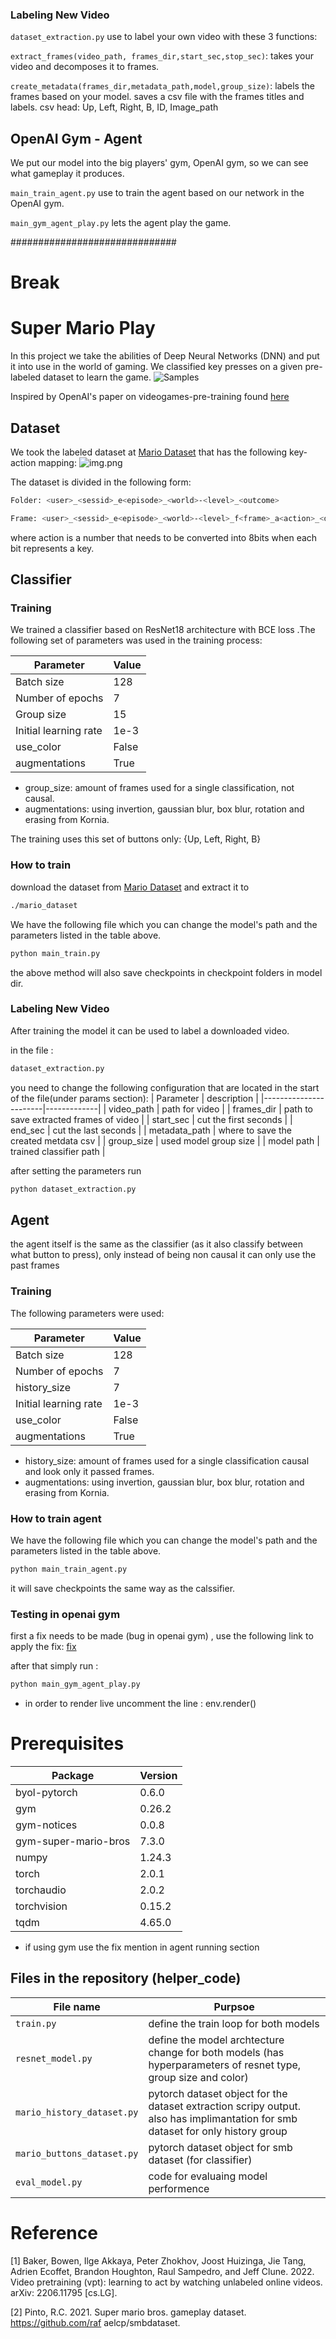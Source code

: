 
### Labeling New Video



`dataset_extraction.py` use to label your own video with these 3 functions:

`extract_frames(video_path, frames_dir,start_sec,stop_sec)`: takes your video and decomposes it to frames. 

`create_metadata(frames_dir,metadata_path,model,group_size)`: labels the frames based on your model. saves a csv file with the frames titles and labels.
csv head: Up, Left, Right, B, ID, Image_path

## OpenAI Gym - Agent
We put our model into the big players' gym, OpenAI gym, so we can see what gameplay it produces.

`main_train_agent.py` use to train the agent based on our network in the OpenAI gym.

`main_gym_agent_play.py` lets the agent play the game.



##############################

# Break

# Super Mario Play
In this project we take the abilities of Deep Neural Networks (DNN) and put it into use in the world of gaming. We classified key presses on a given pre-labeled dataset to learn the game.
![Samples](images/img_1.png)

Inspired by OpenAI's paper on videogames-pre-training found [here](https://openai.com/research/vpt)


## Dataset
We took the labeled dataset at [Mario Dataset](https://github.com/rafaelcp/smbdataset) that has the following key-action mapping:
![img.png](images/img.png)

The dataset is divided in the following form: 

```bash
Folder: <user>_<sessid>_e<episode>_<world>-<level>_<outcome>

Frame: <user>_<sessid>_e<episode>_<world>-<level>_f<frame>_a<action>_<datetime>.<outcome>.png
```
where action is a number that needs to be converted into 8bits when each bit represents a key.

## Classifier
### Training
We trained a classifier based on ResNet18 architecture with BCE loss .The following set of parameters was used in the training process:

| Parameter             | Value |
|-----------------------|-------|
| Batch size            | 128   |
| Number of epochs      | 7     |
| Group size            | 15    |
| Initial learning rate | 1e-3  |
| use_color             | False |
| augmentations         | True  |


* group_size: amount of frames used for a single classification, not causal.
* augmentations: using invertion, gaussian blur, box blur, rotation and erasing from Kornia.

The training uses this set of buttons only: {Up, Left, Right, B}

### How to train

download the dataset from [Mario Dataset](https://github.com/rafaelcp/smbdataset) and extract it to 
``` bash
./mario_dataset
```
We have the following file which you can change the model's path and the parameters listed in the table above.

``` bash
python main_train.py
```

the above method will also save checkpoints in checkpoint folders in model dir.


### Labeling New Video

After training the model it can be used to label a downloaded video.

in the file :
``` bash
dataset_extraction.py
```
you need to change the following configuration that are located in the start of the file(under params section):
| Parameter             | description |
|-----------------------|-------------|
| video_path            | path for video |
| frames_dir            | path to save extracted frames of video |
| start_sec             | cut the first seconds |
| end_sec               | cut the last seconds |
| metadata_path         | where to save the created metdata csv  |
| group_size            | used model group size |
| model path            | trained classifier path |


after setting the parameters run 
```bash
python dataset_extraction.py
```

## Agent
the agent itself is the same as the classifier (as it also classify between what button to press), only instead of being non causal it can only use the past frames

### Training

The following parameters were used:

| Parameter             | Value |
|-----------------------|-------|
| Batch size            | 128   |
| Number of epochs      | 7     |
| history_size          | 7     |
| Initial learning rate | 1e-3  |
| use_color             | False |
| augmentations         | True  |

* history_size: amount of frames used for a single classification causal and look only it passed frames.
* augmentations: using invertion, gaussian blur, box blur, rotation and erasing from Kornia.

### How to train agent
We have the following file which you can change the model's path and the parameters listed in the table above.

``` bash
python main_train_agent.py
```

it will save checkpoints the same way as the calssifier.

### Testing in openai gym

first a fix needs to be made (bug in openai gym) , use the following link to apply the fix:
[fix](https://stackoverflow.com/questions/74060371/gym-super-mario-bros-7-3-0-valueerror-not-enough-values-to-unpack-expected)

after that simply run :
```bash
python main_gym_agent_play.py
```

* in order to render live uncomment the line : env.render()

# Prerequisites
Package                  | Version
------------------------ | -------------
byol-pytorch             | 0.6.0
gym                      | 0.26.2
gym-notices              | 0.0.8
gym-super-mario-bros     | 7.3.0
numpy                    | 1.24.3
torch                    | 2.0.1
torchaudio               | 2.0.2
torchvision              | 0.15.2
tqdm                     | 4.65.0
 
* if using gym use the fix mention in agent running section

## Files in the repository (helper_code)

|File name         | Purpsoe |
|----------------------|------|
|`train.py`| define the train loop for both models|
|`resnet_model.py`| define the model archtecture change for both models (has hyperparameters of resnet type, group size and color)|
|`mario_history_dataset.py`| pytorch dataset object for the dataset extraction scripy output. also has implimantation for smb dataset for only history group|
|`mario_buttons_dataset.py`| pytorch dataset object for smb dataset (for classifier)|
|`eval_model.py`| code for evaluaing model performence|

# Reference
[1] Baker, Bowen, Ilge Akkaya, Peter Zhokhov, Joost Huizinga, Jie Tang, Adrien Ecoffet, Brandon Houghton, Raul Sampedro, and Jeff Clune. 2022. Video pretraining (vpt): learning to act by watching unlabeled online videos. arXiv: 2206.11795 [cs.LG].

[2] Pinto, R.C. 2021. Super mario bros. gameplay dataset. https://github.com/raf aelcp/smbdataset.
